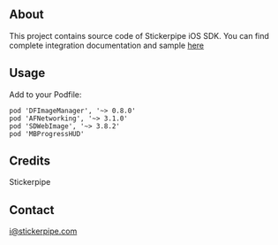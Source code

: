 ## About

This project contains source code of Stickerpipe iOS SDK.
You can find complete integration documentation and sample [here](https://github.com/908Inc/stkiOS)

## Usage

Add to your Podfile:
```objc
pod 'DFImageManager', '~> 0.8.0'
pod 'AFNetworking', '~> 3.1.0'
pod 'SDWebImage', '~> 3.8.2'
pod 'MBProgressHUD'
```

## Credits

Stickerpipe

## Contact

i@stickerpipe.com
